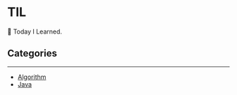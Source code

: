 # TIL

📝 Today I Learned.

## Categories

---

- [Algorithm](https://github.com/0xe82de/TIL/blob/master/Java)
- [Java](https://github.com/0xe82de/TIL/blob/master/Algorithm)
